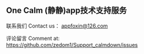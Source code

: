 ## One Calm (静静)app技术支持服务

联系我们 Contact us： appfoxin@126.com

评论留言 Comment at: https://github.com/zedom1/Support_calmdown/issues
